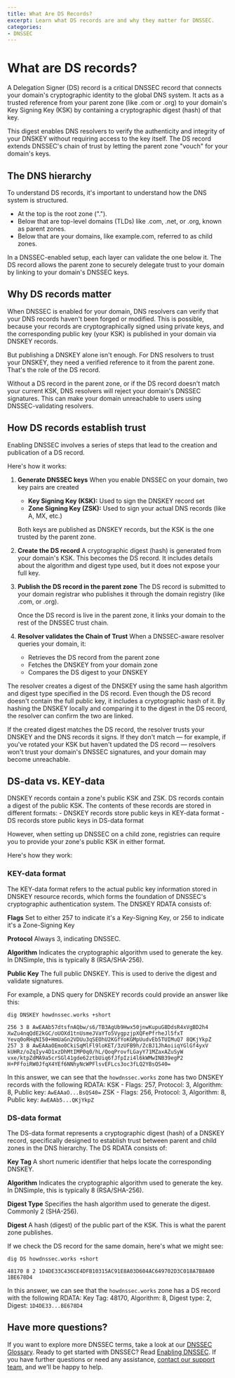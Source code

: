 ```yaml
---
title: What Are DS Records?
excerpt: Learn what DS records are and why they matter for DNSSEC.
categories:
- DNSSEC
---
```


# What are DS records?

A Delegation Signer (DS) record is a critical DNSSEC record that connects your domain's cryptographic identity to the global DNS system. It acts as a trusted reference from your parent zone (like .com or .org) to your domain's Key Signing Key (KSK) by containing a cryptographic digest (hash) of that key.

This digest enables DNS resolvers to verify the authenticity and integrity of your DNSKEY without requiring access to the key itself. The DS record extends DNSSEC's chain of trust by letting the parent zone "vouch" for your domain's keys.

## The DNS hierarchy

To understand DS records, it's important to understand how the DNS system is structured.

- At the top is the root zone (".").
- Below that are top-level domains (TLDs) like .com, .net, or .org, known as parent zones.
- Below that are your domains, like example.com, referred to as child zones.

In a DNSSEC-enabled setup, each layer can validate the one below it. The DS record allows the parent zone to securely delegate trust to your domain by linking to your domain's DNSSEC keys.

## Why DS records matter

When DNSSEC is enabled for your domain, DNS resolvers can verify that your DNS records haven't been forged or modified. This is possible, because your records are cryptographically signed using private keys, and the corresponding public key (your KSK) is published in your domain via DNSKEY records.

But publishing a DNSKEY alone isn't enough. For DNS resolvers to trust your DNSKEY, they need a verified reference to it from the parent zone. That's the role of the DS record.

Without a DS record in the parent zone, or if the DS record doesn't match your current KSK, DNS resolvers will reject your domain's DNSSEC signatures. This can make your domain unreachable to users using DNSSEC-validating resolvers.

## How DS records establish trust

Enabling DNSSEC involves a series of steps that lead to the creation and publication of a DS record. 

Here's how it works:

1. **Generate DNSSEC keys**
    When you enable DNSSEC on your domain, two key pairs are created
   
   - **Key Signing Key (KSK):** Used to sign the DNSKEY record set
   - **Zone Signing Key (ZSK):** Used to sign your actual DNS records (like A, MX, etc.)

    Both keys are published as DNSKEY records, but the KSK is the one trusted by the parent zone.

1. **Create the DS record**
    A cryptographic digest (hash) is generated from your domain's KSK. This becomes the DS record. It includes details about the algorithm and digest type used, but it does not expose your full key.

1. **Publish the DS record in the parent zone**
    The DS record is submitted to your domain registrar who publishes it through the domain registry (like .com, or .org).

    Once the DS record is live in the parent zone, it links your domain to the rest of the DNSSEC trust chain.

1. **Resolver validates the Chain of Trust**
    When a DNSSEC-aware resolver queries your domain, it:
    - Retrieves the DS record from the parent zone
    - Fetches the DNSKEY from your domain zone
    - Compares the DS digest to your DNSKEY

The resolver creates a digest of the DNSKEY using the same hash algorithm and digest type specified in the DS record. Even though the DS record doesn't contain the full public key, it includes a cryptographic hash of it. By hashing the DNSKEY locally and comparing it to the digest in the DS record, the resolver can confirm the two are linked.

If the created digest matches the DS record, the resolver trusts your DNSKEY and the DNS records it signs. If they don't match — for example, if you've rotated your KSK but haven't updated the DS record — resolvers won't trust your domain's DNSSEC signatures, and your domain may become unreachable.

## DS-data vs. KEY-data

DNSKEY records contain a zone's public KSK and ZSK. DS records contain a digest of the public KSK. The contents of these records are stored in different formats:
    - DNSKEY records store public keys in KEY-data format
    - DS records store public keys in DS-data format

However, when setting up DNSSEC on a child zone, registries can require you to provide your zone's public KSK in either format. 

Here's how they work:

### KEY-data format

The KEY-data format refers to the actual public key information stored in DNSKEY resource records, which forms the foundation of DNSSEC's cryptographic authentication system. 
The DNSKEY RDATA consists of:

**Flags**
    Set to either 257 to indicate it's a Key-Signing Key, or 256 to indicate it's a Zone-Signing Key

**Protocol**
    Always 3, indicating DNSSEC.

**Algorithm**
    Indicates the cryptographic algorithm used to generate the key. In DNSimple, this is typically 8 (RSA/SHA-256).

**Public Key**
    The full public DNSKEY. This is used to derive the digest and validate signatures.

For example, a DNS query for DNSKEY records could provide an answer like this:

```
dig DNSKEY howdnssec.works +short

256 3 8 AwEAAb57dtsfnAQbw/s6/TB3AgUb9Hwx50jnwKupuG8DdsR4xVgBD2h4 XwZu4nqQdE2kGC/oUOXd1tnUsmeJVaYTo5VygpzjpXQFePfrheJl5fxT Yevq0oRHqNI50+HmUaGn2VDUu3qSEOhU2KGfYoKGMpUudvEb5TUIMuQ7 8QKjYkpZ
257 3 8 AwEAAaOEmo0CkiSqMlFl9loKET/3zUFB9h/ZcBJ1JhAoiiqYGlGf4yxV kUHRz/oZqIyv4D1xzDhMtIMP0q0/hL/QoqProvfLGayY71MZaxAZuSyW vxe/ktpZdMA9a5crSGl41gde62ztbUiq6fJfpIzi4l6kWMwINB39egP2 H+PFfoiRW0JfqX4YEf6NNhyNcWPFlsvEFLcs3oc3fLQ2YBsQS40=
```

In this answer, we can see that the `howdnssec.works` zone has two DNSKEY records with the following RDATA:
KSK - Flags: 257, Protocol: 3, Algorithm: 8, Public key: `AwEAAaO...BsQS40=`
ZSK - Flags: 256, Protocol: 3, Algorithm: 8, Public key: `AwEAAb5...QKjYkpZ`

### DS-data format

The DS-data format represents a cryptographic digest (hash) of a DNSKEY record, specifically designed to establish trust between parent and child zones in the DNS hierarchy. The DS RDATA consists of:

**Key Tag**
    A short numeric identifier that helps locate the corresponding DNSKEY.

**Algorithm**
    Indicates the cryptographic algorithm used to generate the key. In DNSimple, this is typically 8 (RSA/SHA-256).

**Digest Type**
    Specifies the hash algorithm used to generate the digest. Commonly 2 (SHA-256).

**Digest**
    A hash (digest) of the public part of the KSK. This is what the parent zone publishes.

If we check the DS record for the same domain, here's what we might see:

```
dig DS howdnssec.works +short

48170 8 2 1D4DE33C436CE4DFB10315AC91E8A03D604AC649702D3C018A7B8A00 1BE678D4
```

In this answer, we can see that the `howdnssec.works` zone has a DS record with the following RDATA:
Key Tag: 48170, Algorithm: 8, Digest type: 2, Digest: `1D4DE33...BE678D4`

## Have more questions?
If you want to explore more DNSSEC terms, take a look at our [DNSSEC Glossary](/articles/dnssec-glossary/). Ready to get started with DNSSEC? Read [Enabling DNSSEC](/articles/enabling-dnssec/). If you have further questions or need any assistance, [contact our support team](https://dnsimple.com/feedback), and we'll be happy to help.
